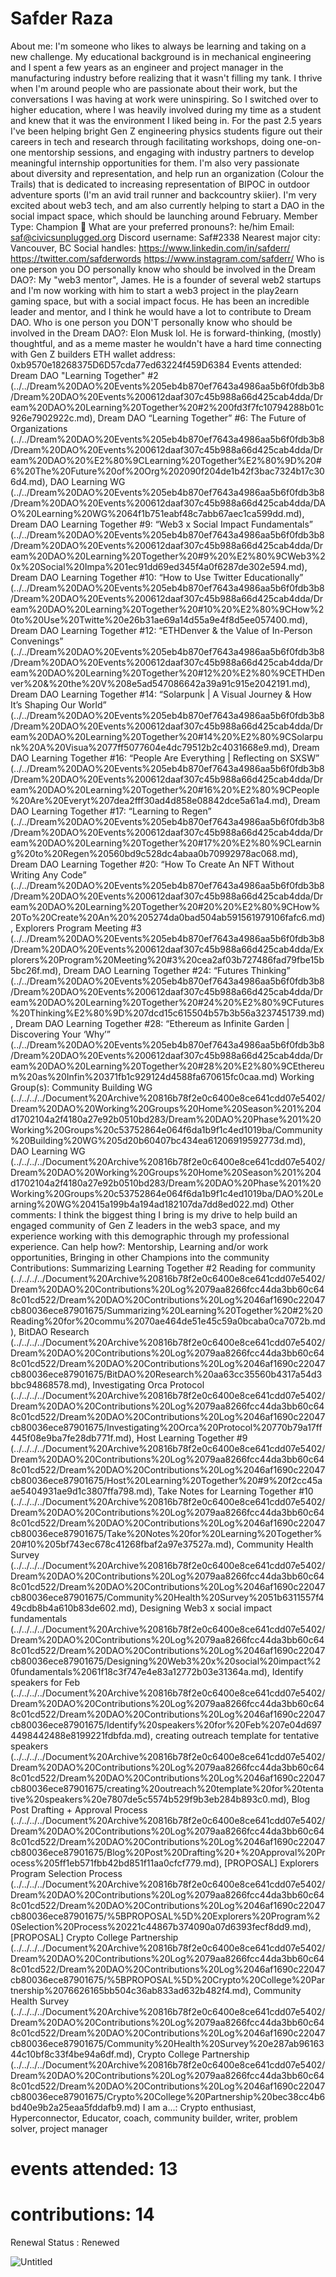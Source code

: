 # Safder Raza

About me: I'm someone who likes to always be learning and taking on a new challenge. My educational background is in mechanical engineering and I spent a few years as an engineer and project manager in the manufacturing industry before realizing that it wasn't filling my tank. I thrive when I'm around people who are passionate about their work, but the conversations I was having at work were uninspiring. So I switched over to higher education, where I was heavily involved during my time as a student and knew that it was the environment I liked being in. For the past 2.5 years I've been helping bright Gen Z engineering physics students figure out their careers in tech and research through facilitating workshops, doing one-on-one mentorship sessions, and engaging with industry partners to develop meaningful internship opportunities for them. I'm also very passionate about diversity and representation, and help run an organization (Colour the Trails) that is dedicated to increasing representation of BIPOC in outdoor adventure sports (I'm an avid trail runner and backcountry skiier). I'm very excited about web3 tech, and am also currently helping to start a DAO in the social impact space, which should be launching around February.
Member Type: Champion 🙌
What are your preferred pronouns?: he/him
Email: saf@civicsunplugged.org
Discord username: Saf#2338
Nearest major city: Vancouver, BC
Social handles: https://www.linkedin.com/in/safderr/  https://twitter.com/safderwords https://www.instagram.com/safderr/
Who is one person you DO personally know who should be involved in the Dream DAO?: My "web3 mentor", James. He is a founder of several web2 startups and I'm now working with him to start a web3 project in the play2earn gaming space, but with a social impact focus. He has been an incredible leader and mentor, and I think he would have a lot to contribute to Dream DAO.
Who is one person you DON'T personally know who should be involved in the Dream DAO?: Elon Musk lol. He is forward-thinking, (mostly) thoughtful, and as a meme master he wouldn't have a hard time connecting with Gen Z builders
ETH wallet address: 0xb9570e18268375D6D57cda77ed63224f459D6384
Events attended: Dream DAO "Learning Together" #2 (../../Dream%20DAO%20Events%205eb4b870ef7643a4986aa5b6f0fdb3b8/Dream%20DAO%20Events%200612daaf307c45b988a66d425cab4dda/Dream%20DAO%20Learning%20Together%20#2%200fd3f7fc10794288b01c926e7902922c.md), Dream DAO “Learning Together” #6: The Future of Organizations (../../Dream%20DAO%20Events%205eb4b870ef7643a4986aa5b6f0fdb3b8/Dream%20DAO%20Events%200612daaf307c45b988a66d425cab4dda/Dream%20DAO%20%E2%80%9CLearning%20Together%E2%80%9D%20#6%20The%20Future%20of%20Org%202090f204de1b42f3bac7324b17c306d4.md), DAO Learning WG  (../../Dream%20DAO%20Events%205eb4b870ef7643a4986aa5b6f0fdb3b8/Dream%20DAO%20Events%200612daaf307c45b988a66d425cab4dda/DAO%20Learning%20WG%2064f1b751eabf48c7abb67aec1ca599dd.md), Dream DAO Learning Together #9: “Web3 x Social Impact Fundamentals” (../../Dream%20DAO%20Events%205eb4b870ef7643a4986aa5b6f0fdb3b8/Dream%20DAO%20Events%200612daaf307c45b988a66d425cab4dda/Dream%20DAO%20Learning%20Together%20#9%20%E2%80%9CWeb3%20x%20Social%20Impa%201ec91dd69ed345f4a0f6287de302e594.md), Dream DAO Learning Together #10: “How to Use Twitter Educationally” (../../Dream%20DAO%20Events%205eb4b870ef7643a4986aa5b6f0fdb3b8/Dream%20DAO%20Events%200612daaf307c45b988a66d425cab4dda/Dream%20DAO%20Learning%20Together%20#10%20%E2%80%9CHow%20to%20Use%20Twitte%20e26b31ae69a14d55a9e4f8d5ee057400.md), Dream DAO Learning Together #12: “ETHDenver & the Value of In-Person Convenings” (../../Dream%20DAO%20Events%205eb4b870ef7643a4986aa5b6f0fdb3b8/Dream%20DAO%20Events%200612daaf307c45b988a66d425cab4dda/Dream%20DAO%20Learning%20Together%20#12%20%E2%80%9CETHDenver%20&%20the%20V%208e5ad547086642a39a91c915e2042191.md), Dream DAO Learning Together #14: “Solarpunk | A Visual Journey & How It’s Shaping Our World” (../../Dream%20DAO%20Events%205eb4b870ef7643a4986aa5b6f0fdb3b8/Dream%20DAO%20Events%200612daaf307c45b988a66d425cab4dda/Dream%20DAO%20Learning%20Together%20#14%20%E2%80%9CSolarpunk%20A%20Visua%2077ff5077604e4dc79512b2c4031668e9.md), Dream DAO Learning Together #16: “People Are Everything | Reflecting on SXSW” (../../Dream%20DAO%20Events%205eb4b870ef7643a4986aa5b6f0fdb3b8/Dream%20DAO%20Events%200612daaf307c45b988a66d425cab4dda/Dream%20DAO%20Learning%20Together%20#16%20%E2%80%9CPeople%20Are%20Everyt%207dea2fff30ad4d858e08842dce5a61a4.md), Dream DAO Learning Together #17: “Learning to Regen” (../../Dream%20DAO%20Events%205eb4b870ef7643a4986aa5b6f0fdb3b8/Dream%20DAO%20Events%200612daaf307c45b988a66d425cab4dda/Dream%20DAO%20Learning%20Together%20#17%20%E2%80%9CLearning%20to%20Regen%20560bd9c528dc4abaa0b70992978ac068.md), Dream DAO Learning Together #20: “How To Create An NFT Without Writing Any Code” (../../Dream%20DAO%20Events%205eb4b870ef7643a4986aa5b6f0fdb3b8/Dream%20DAO%20Events%200612daaf307c45b988a66d425cab4dda/Dream%20DAO%20Learning%20Together%20#20%20%E2%80%9CHow%20To%20Create%20An%20%205274da0bad504ab591561979106fafc6.md), Explorers Program Meeting #3 (../../Dream%20DAO%20Events%205eb4b870ef7643a4986aa5b6f0fdb3b8/Dream%20DAO%20Events%200612daaf307c45b988a66d425cab4dda/Explorers%20Program%20Meeting%20#3%20cea2af03b727486fad79fbe15b5bc26f.md), Dream DAO Learning Together #24: “Futures Thinking” (../../Dream%20DAO%20Events%205eb4b870ef7643a4986aa5b6f0fdb3b8/Dream%20DAO%20Events%200612daaf307c45b988a66d425cab4dda/Dream%20DAO%20Learning%20Together%20#24%20%E2%80%9CFutures%20Thinking%E2%80%9D%207dcd15c615504b57b3b56a3237451739.md), Dream DAO Learning Together #28: “Ethereum as Infinite Garden | Discovering Your ‘Why’” (../../Dream%20DAO%20Events%205eb4b870ef7643a4986aa5b6f0fdb3b8/Dream%20DAO%20Events%200612daaf307c45b988a66d425cab4dda/Dream%20DAO%20Learning%20Together%20#28%20%E2%80%9CEthereum%20as%20Infin%20371fb1c929124d4588fa670615fc0caa.md)
Working Group(s): Community Building WG (../../../../Document%20Archive%20816b78f2e0c6400e8ce641cdd07e5402/Dream%20DAO%20Working%20Groups%20Home%20Season%201%204d1702104a2f4180a27e92b0510bd283/Dream%20DAO%20Phase%201%20Working%20Groups%20c53752864e064f6da1b9f1c4ed1019ba/Community%20Building%20WG%205d20b60407bc434ea61206919592773d.md), DAO Learning WG (../../../../Document%20Archive%20816b78f2e0c6400e8ce641cdd07e5402/Dream%20DAO%20Working%20Groups%20Home%20Season%201%204d1702104a2f4180a27e92b0510bd283/Dream%20DAO%20Phase%201%20Working%20Groups%20c53752864e064f6da1b9f1c4ed1019ba/DAO%20Learning%20WG%20415a199b4a194ad182107da7dd8ed022.md)
Other comments: I think the biggest thing I bring is my drive to help build an engaged community of Gen Z leaders in the web3 space, and my experience working with this demographic through my professional experience.
Can help how?: Mentorship, Learning and/or work opportunities, Bringing in other Champions into the community
Contributions: Summarizing Learning Together #2 Reading for community (../../../../Document%20Archive%20816b78f2e0c6400e8ce641cdd07e5402/Dream%20DAO%20Contributions%20Log%2079aa8266fcc44da3bb60c648c01cd522/Dream%20DAO%20Contributions%20Log%2046af1690c22047cb80036ece87901675/Summarizing%20Learning%20Together%20#2%20Reading%20for%20commu%2070ae464de51e45c59a0bcaba0ca7072b.md), BitDAO Research (../../../../Document%20Archive%20816b78f2e0c6400e8ce641cdd07e5402/Dream%20DAO%20Contributions%20Log%2079aa8266fcc44da3bb60c648c01cd522/Dream%20DAO%20Contributions%20Log%2046af1690c22047cb80036ece87901675/BitDAO%20Research%20aa63cc35560b4317a54d3bbc94868578.md), Investigating Orca Protocol (../../../../Document%20Archive%20816b78f2e0c6400e8ce641cdd07e5402/Dream%20DAO%20Contributions%20Log%2079aa8266fcc44da3bb60c648c01cd522/Dream%20DAO%20Contributions%20Log%2046af1690c22047cb80036ece87901675/Investigating%20Orca%20Protocol%20770b79a17ff445f08e9ba7fe28db771f.md), Host Learning Together #9 (../../../../Document%20Archive%20816b78f2e0c6400e8ce641cdd07e5402/Dream%20DAO%20Contributions%20Log%2079aa8266fcc44da3bb60c648c01cd522/Dream%20DAO%20Contributions%20Log%2046af1690c22047cb80036ece87901675/Host%20Learning%20Together%20#9%20f2cc45aae5404931ae9d1c3807ffa798.md), Take Notes for Learning Together #10 (../../../../Document%20Archive%20816b78f2e0c6400e8ce641cdd07e5402/Dream%20DAO%20Contributions%20Log%2079aa8266fcc44da3bb60c648c01cd522/Dream%20DAO%20Contributions%20Log%2046af1690c22047cb80036ece87901675/Take%20Notes%20for%20Learning%20Together%20#10%205bf743ec678c41268fbaf2a97e37527a.md), Community Health Survey (../../../../Document%20Archive%20816b78f2e0c6400e8ce641cdd07e5402/Dream%20DAO%20Contributions%20Log%2079aa8266fcc44da3bb60c648c01cd522/Dream%20DAO%20Contributions%20Log%2046af1690c22047cb80036ece87901675/Community%20Health%20Survey%2051b6311557f449cdb8b4a610b83de602.md), Designing Web3 x social impact fundamentals (../../../../Document%20Archive%20816b78f2e0c6400e8ce641cdd07e5402/Dream%20DAO%20Contributions%20Log%2079aa8266fcc44da3bb60c648c01cd522/Dream%20DAO%20Contributions%20Log%2046af1690c22047cb80036ece87901675/Designing%20Web3%20x%20social%20impact%20fundamentals%2061f18c3f747e4e83a12772b03e31364a.md), Identify speakers for Feb (../../../../Document%20Archive%20816b78f2e0c6400e8ce641cdd07e5402/Dream%20DAO%20Contributions%20Log%2079aa8266fcc44da3bb60c648c01cd522/Dream%20DAO%20Contributions%20Log%2046af1690c22047cb80036ece87901675/Identify%20speakers%20for%20Feb%207e04d6974498442488e8199221fdbfda.md), creating outreach template for tentative speakers (../../../../Document%20Archive%20816b78f2e0c6400e8ce641cdd07e5402/Dream%20DAO%20Contributions%20Log%2079aa8266fcc44da3bb60c648c01cd522/Dream%20DAO%20Contributions%20Log%2046af1690c22047cb80036ece87901675/creating%20outreach%20template%20for%20tentative%20speakers%20e7807de5c5574b529f9b3eb284b893c0.md), Blog Post Drafting + Approval Process (../../../../Document%20Archive%20816b78f2e0c6400e8ce641cdd07e5402/Dream%20DAO%20Contributions%20Log%2079aa8266fcc44da3bb60c648c01cd522/Dream%20DAO%20Contributions%20Log%2046af1690c22047cb80036ece87901675/Blog%20Post%20Drafting%20+%20Approval%20Process%205ff1eb571fbb42bd851f11aa0cfcf779.md), [PROPOSAL] Explorers Program Selection Process  (../../../../Document%20Archive%20816b78f2e0c6400e8ce641cdd07e5402/Dream%20DAO%20Contributions%20Log%2079aa8266fcc44da3bb60c648c01cd522/Dream%20DAO%20Contributions%20Log%2046af1690c22047cb80036ece87901675/%5BPROPOSAL%5D%20Explorers%20Program%20Selection%20Process%20221c44867b374090a07d6393fecf8dd9.md), [PROPOSAL] Crypto College Partnership (../../../../Document%20Archive%20816b78f2e0c6400e8ce641cdd07e5402/Dream%20DAO%20Contributions%20Log%2079aa8266fcc44da3bb60c648c01cd522/Dream%20DAO%20Contributions%20Log%2046af1690c22047cb80036ece87901675/%5BPROPOSAL%5D%20Crypto%20College%20Partnership%2076626165bb504c36ab833ad632b482f4.md), Community Health Survey (../../../../Document%20Archive%20816b78f2e0c6400e8ce641cdd07e5402/Dream%20DAO%20Contributions%20Log%2079aa8266fcc44da3bb60c648c01cd522/Dream%20DAO%20Contributions%20Log%2046af1690c22047cb80036ece87901675/Community%20Health%20Survey%20e287ab9616344c10bf8c33f4be94a6df.md), Crypto College Partnership (../../../../Document%20Archive%20816b78f2e0c6400e8ce641cdd07e5402/Dream%20DAO%20Contributions%20Log%2079aa8266fcc44da3bb60c648c01cd522/Dream%20DAO%20Contributions%20Log%2046af1690c22047cb80036ece87901675/Crypto%20College%20Partnership%20bec38cc4b6bd40e9b2a25eaa5fddafb9.md)
I am a...: Crypto enthusiast, Hyperconnector, Educator, coach, community builder, writer, problem solver, project manager
# events attended: 13
# contributions: 14
Renewal Status : Renewed

![Untitled](../../Dream%20DAO%20Voting%20Member%20List%201790792012994a419257db8f8a7807ff/%5BS2%5D%20Dream%20DAO%20Founding%20Voting%20Member%20List%202c05a57dde504a87a8ced236cce0b149/Safder%20Raza%20f932d678f3924e09b2d993adb5e35883/Untitled.png)